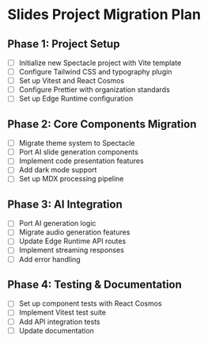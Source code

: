 # Slides Project Migration Plan

## Phase 1: Project Setup
- [ ] Initialize new Spectacle project with Vite template
- [ ] Configure Tailwind CSS and typography plugin
- [ ] Set up Vitest and React Cosmos
- [ ] Configure Prettier with organization standards
- [ ] Set up Edge Runtime configuration

## Phase 2: Core Components Migration
- [ ] Migrate theme system to Spectacle
- [ ] Port AI slide generation components
- [ ] Implement code presentation features
- [ ] Add dark mode support
- [ ] Set up MDX processing pipeline

## Phase 3: AI Integration
- [ ] Port AI generation logic
- [ ] Migrate audio generation features
- [ ] Update Edge Runtime API routes
- [ ] Implement streaming responses
- [ ] Add error handling

## Phase 4: Testing & Documentation
- [ ] Set up component tests with React Cosmos
- [ ] Implement Vitest test suite
- [ ] Add API integration tests
- [ ] Update documentation
